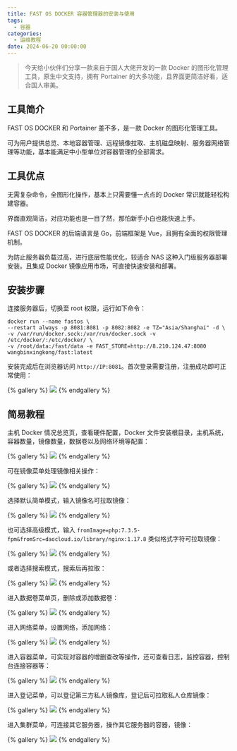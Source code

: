 ```yaml
---
title: FAST OS DOCKER 容器管理器的安装与使用
tags:
  - 容器
categories:
  - 运维教程
date: 2024-06-20 00:00:00
---
```


> 今天给小伙伴们分享一款来自于国人大佬开发的一款 Docker 的图形化管理工具，原生中文支持，拥有 Portainer 的大多功能，且界面更简洁好看，适合国人审美。

<!-- more -->

## 工具简介

FAST OS DOCKER 和 Portainer 差不多，是一款 Docker 的图形化管理工具。

可为用户提供总览、本地容器管理、远程镜像拉取、主机磁盘映射、服务器网络管理等功能，基本能满足中小型单位对容器管理的全部需求。

## 工具优点

无需复杂命令，全图形化操作，基本上只需要懂一点点的 Docker 常识就能轻松构建容器。

界面直观简洁，对应功能也是一目了然，那怕新手小白也能快速上手。

FAST OS DOCKER 的后端语言是 Go，前端框架是 Vue，且拥有全面的权限管理机制。

为防止服务器负载过高，进行底层性能优化，较适合 NAS 这种入门级服务器部署安装。且集成 Docker 镜像应用市场，可直接快速安装和部署。

## 安装步骤

连接服务器后，切换至 root 权限，运行如下命令：

```
docker run --name fastos \
--restart always -p 8081:8081 -p 8082:8082 -e TZ="Asia/Shanghai" -d \
-v /var/run/docker.sock:/var/run/docker.sock -v /etc/docker/:/etc/docker/ \
-v /root/data:/fast/data -e FAST_STORE=http://8.210.124.47:8080 wangbinxingkong/fast:latest
```

安装完成后在浏览器访问 `http://IP:8081`。首次登录需要注册，注册成功即可正常使用：

{% gallery %}
![](https://cdn.dusays.com/2024/06/719-1.jpg)
{% endgallery %}

## 简易教程

主机 Docker 情况总览页，查看硬件配置，Docker 文件安装根目录，主机系统，容器数量，镜像数量，数据卷以及网络环境等配置：

{% gallery %}
![](https://cdn.dusays.com/2024/06/719-2.jpg)
{% endgallery %}

可在镜像菜单处理镜像相关操作：

{% gallery %}
![](https://cdn.dusays.com/2024/06/719-3.jpg)
{% endgallery %}

选择默认简单模式，输入镜像名可拉取镜像：

{% gallery %}
![](https://cdn.dusays.com/2024/06/719-4.jpg)
{% endgallery %}

也可选择高级模式，输入 `fromImage=php:7.3.5-fpm&fromSrc=daocloud.io/library/nginx:1.17.8` 类似格式字符可拉取镜像：

{% gallery %}
![](https://cdn.dusays.com/2024/06/719-5.jpg)
{% endgallery %}

或者选择搜索模式，搜索后再拉取：

{% gallery %}
![](https://cdn.dusays.com/2024/06/719-6.jpg)
{% endgallery %}

进入数据卷菜单页，删除或添加数据卷：

{% gallery %}
![](https://cdn.dusays.com/2024/06/719-7.jpg)
{% endgallery %}

进入网络菜单，设置网络，添加网络：

{% gallery %}
![](https://cdn.dusays.com/2024/06/719-8.jpg)
{% endgallery %}

进入容器菜单，可实现对容器的增删查改等操作，还可查看日志，监控容器，控制台连接容器等：

{% gallery %}
![](https://cdn.dusays.com/2024/06/719-9.jpg)
{% endgallery %}

进入登记菜单，可以登记第三方私人镜像库，登记后可拉取私人仓库镜像：

{% gallery %}
![](https://cdn.dusays.com/2024/06/719-10.jpg)
{% endgallery %}

进入集群菜单，可连接其它服务器，操作其它服务器的容器，镜像：

{% gallery %}
![](https://cdn.dusays.com/2024/06/719-11.jpg)
{% endgallery %}